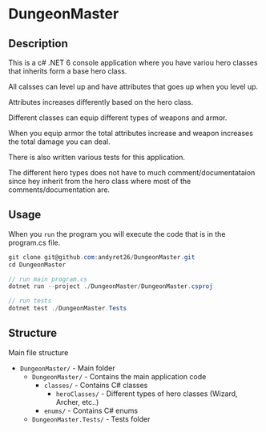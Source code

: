 # DungeonMaster
## Description
This is a c# .NET 6 console application where you have variou hero classes that inherits form a base hero class.

All calsses can level up and have attributes that goes up when you level up.

Attributes increases differently based on the hero class.

Different classes can equip different types of weapons and armor.

When you equip armor the total attributes increase and weapon increases the total damage you can deal.

There is also written various tests for this application.

The different hero types does not have to much comment/documentataion since hey inherit from the hero class where most of the comments/documentation are.

## Usage
When you `run` the program you will execute the code that is in the program.cs file.

```cs
git clone git@github.com:andyret26/DungeonMaster.git
cd DungeonMaster

// run main program.cs
dotnet run --project ./DungeonMaster/DungeonMaster.csproj

// run tests
dotnet test ./DungeonMaster.Tests
```
## Structure
Main file structure

- `DungeonMaster/` - Main folder
  - `DungeonMaster/` - Contains the main application code
    -  `classes/` - Contains C# classes
       - `heroClasses/` - Different types of hero classes (Wizard, Archer, etc..)
    - `enums/` - Contains C# enums
  - `DungeonMaster.Tests/` - Tests folder